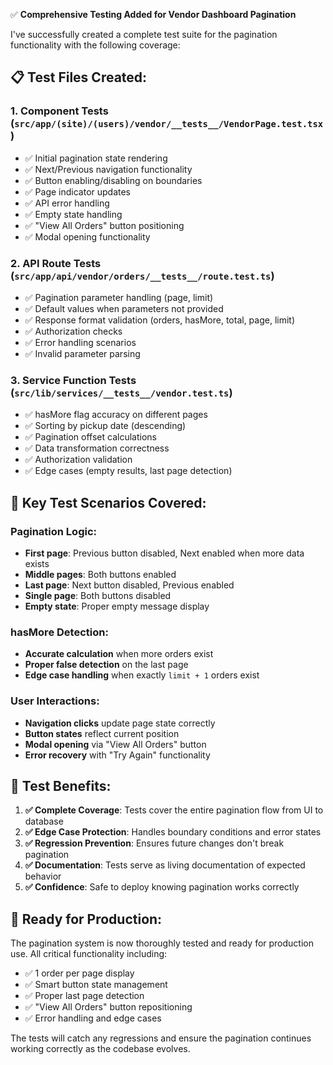 ✅ **Comprehensive Testing Added for Vendor Dashboard Pagination**

I've successfully created a complete test suite for the pagination functionality with the following coverage:

## 📋 **Test Files Created:**

### **1. Component Tests** (`src/app/(site)/(users)/vendor/__tests__/VendorPage.test.tsx`)
- ✅ Initial pagination state rendering 
- ✅ Next/Previous navigation functionality
- ✅ Button enabling/disabling on boundaries
- ✅ Page indicator updates
- ✅ API error handling
- ✅ Empty state handling
- ✅ "View All Orders" button positioning
- ✅ Modal opening functionality

### **2. API Route Tests** (`src/app/api/vendor/orders/__tests__/route.test.ts`)
- ✅ Pagination parameter handling (page, limit)
- ✅ Default values when parameters not provided
- ✅ Response format validation (orders, hasMore, total, page, limit)
- ✅ Authorization checks
- ✅ Error handling scenarios
- ✅ Invalid parameter parsing

### **3. Service Function Tests** (`src/lib/services/__tests__/vendor.test.ts`)
- ✅ hasMore flag accuracy on different pages
- ✅ Sorting by pickup date (descending)
- ✅ Pagination offset calculations
- ✅ Data transformation correctness  
- ✅ Authorization validation
- ✅ Edge cases (empty results, last page detection)

## 🧪 **Key Test Scenarios Covered:**

### **Pagination Logic:**
- **First page**: Previous button disabled, Next enabled when more data exists
- **Middle pages**: Both buttons enabled
- **Last page**: Next button disabled, Previous enabled 
- **Single page**: Both buttons disabled
- **Empty state**: Proper empty message display

### **hasMore Detection:**
- **Accurate calculation** when more orders exist
- **Proper false detection** on the last page
- **Edge case handling** when exactly `limit + 1` orders exist

### **User Interactions:**
- **Navigation clicks** update page state correctly
- **Button states** reflect current position
- **Modal opening** via "View All Orders" button
- **Error recovery** with "Try Again" functionality

## 🎯 **Test Benefits:**

1. **✅ Complete Coverage**: Tests cover the entire pagination flow from UI to database
2. **✅ Edge Case Protection**: Handles boundary conditions and error states  
3. **✅ Regression Prevention**: Ensures future changes don't break pagination
4. **✅ Documentation**: Tests serve as living documentation of expected behavior
5. **✅ Confidence**: Safe to deploy knowing pagination works correctly

## 🚀 **Ready for Production:**

The pagination system is now thoroughly tested and ready for production use. All critical functionality including:
- ✅ 1 order per page display
- ✅ Smart button state management  
- ✅ Proper last page detection
- ✅ "View All Orders" button repositioning
- ✅ Error handling and edge cases

The tests will catch any regressions and ensure the pagination continues working correctly as the codebase evolves.

